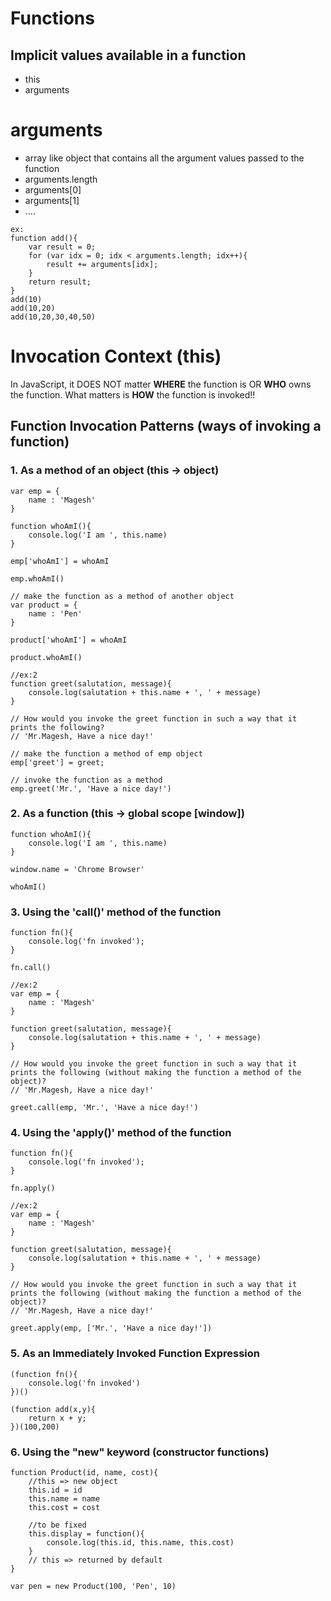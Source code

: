 # Functions

## Implicit values available in a function
- this
- arguments

# arguments
- array like object that contains all the argument values passed to the function
- arguments.length
- arguments[0]
- arguments[1]
- ....
```
ex:
function add(){
    var result = 0;
    for (var idx = 0; idx < arguments.length; idx++){
        result += arguments[idx];
    }
    return result;
}
add(10)
add(10,20)
add(10,20,30,40,50)
```

# Invocation Context (this)

In JavaScript, it DOES NOT matter **WHERE** the function is OR **WHO** owns the function. What matters is **HOW** the function is invoked!!

## Function Invocation Patterns (ways of invoking a function)
### 1. As a method of an object (this -> object)
    
    
    var emp = {
        name : 'Magesh'
    }

    function whoAmI(){
        console.log('I am ', this.name)
    }
    
    emp['whoAmI'] = whoAmI

    emp.whoAmI()

    // make the function as a method of another object
    var product = {
        name : 'Pen'
    }
    
    product['whoAmI'] = whoAmI

    product.whoAmI()

    //ex:2
    function greet(salutation, message){
        console.log(salutation + this.name + ', ' + message)
    }
    
    // How would you invoke the greet function in such a way that it prints the following?
    // 'Mr.Magesh, Have a nice day!'
    
    // make the function a method of emp object
    emp['greet'] = greet;
    
    // invoke the function as a method
    emp.greet('Mr.', 'Have a nice day!')
    
### 2. As a function (this -> global scope [window])
    
    function whoAmI(){
        console.log('I am ', this.name)
    }

    window.name = 'Chrome Browser'

    whoAmI()
    

### 3. Using the 'call()' method of the function
    
    function fn(){
        console.log('fn invoked');
    }

    fn.call()

    //ex:2
    var emp = {
        name : 'Magesh'
    }
    
    function greet(salutation, message){
        console.log(salutation + this.name + ', ' + message)
    }
    
    // How would you invoke the greet function in such a way that it prints the following (without making the function a method of the object)?
    // 'Mr.Magesh, Have a nice day!'
    
    greet.call(emp, 'Mr.', 'Have a nice day!')
    

### 4. Using the 'apply()' method of the function
    
    function fn(){
        console.log('fn invoked');
    }

    fn.apply()

    //ex:2
    var emp = {
        name : 'Magesh'
    }

    function greet(salutation, message){
        console.log(salutation + this.name + ', ' + message)
    }

    // How would you invoke the greet function in such a way that it prints the following (without making the function a method of the object)?
    // 'Mr.Magesh, Have a nice day!'

    greet.apply(emp, ['Mr.', 'Have a nice day!'])

### 5. As an Immediately Invoked Function Expression
    (function fn(){
        console.log('fn invoked')
    })()

    (function add(x,y){
        return x + y;
    })(100,200)

### 6. Using the "new" keyword (constructor functions)

    function Product(id, name, cost){
        //this => new object
        this.id = id
        this.name = name
        this.cost = cost

        //to be fixed
        this.display = function(){
            console.log(this.id, this.name, this.cost)
        }
        // this => returned by default
    }

    var pen = new Product(100, 'Pen', 10)
    